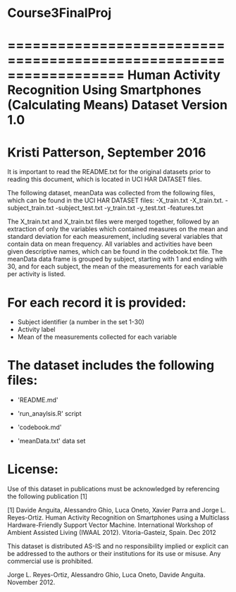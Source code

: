 # Course3FinalProj

==================================================================
Human Activity Recognition Using Smartphones (Calculating Means) Dataset
Version 1.0
==================================================================
Kristi Patterson, September 2016
==================================================================

It is important to read the README.txt for the original datasets prior to reading this document, which is located in UCI HAR DATASET files.

The following dataset, meanData was collected from the following files, which can be found in the UCI HAR DATASET files:
-X_train.txt
-X_train.txt. 
-subject_train.txt
-subject_test.txt
-y_train.txt
-y_test.txt
-features.txt


The X_train.txt and X_train.txt files were merged together, followed by an extraction of only the variables which contained measures on the mean and standard deviation for each measurement, including several variables that contain data on mean frequency. 
All variables and activities have been given descriptive names, which can be found in the codebook.txt file.
The meanData data frame is grouped by subject, starting with 1 and ending with 30, and for each subject, the mean of the measurements for each variable per activity is listed. 


For each record it is provided:
======================================

- Subject identifier (a number in the set 1-30)
- Activity label 
- Mean of the measurements collected for each variable

The dataset includes the following files:
=========================================

- 'README.md'

- 'run_anaylsis.R' script

- 'codebook.md'

- 'meanData.txt' data set



License:
========
Use of this dataset in publications must be acknowledged by referencing the following publication [1] 

[1] Davide Anguita, Alessandro Ghio, Luca Oneto, Xavier Parra and Jorge L. Reyes-Ortiz. Human Activity Recognition on Smartphones using a Multiclass Hardware-Friendly Support Vector Machine. International Workshop of Ambient Assisted Living (IWAAL 2012). Vitoria-Gasteiz, Spain. Dec 2012

This dataset is distributed AS-IS and no responsibility implied or explicit can be addressed to the authors or their institutions for its use or misuse. Any commercial use is prohibited.

Jorge L. Reyes-Ortiz, Alessandro Ghio, Luca Oneto, Davide Anguita. November 2012.

